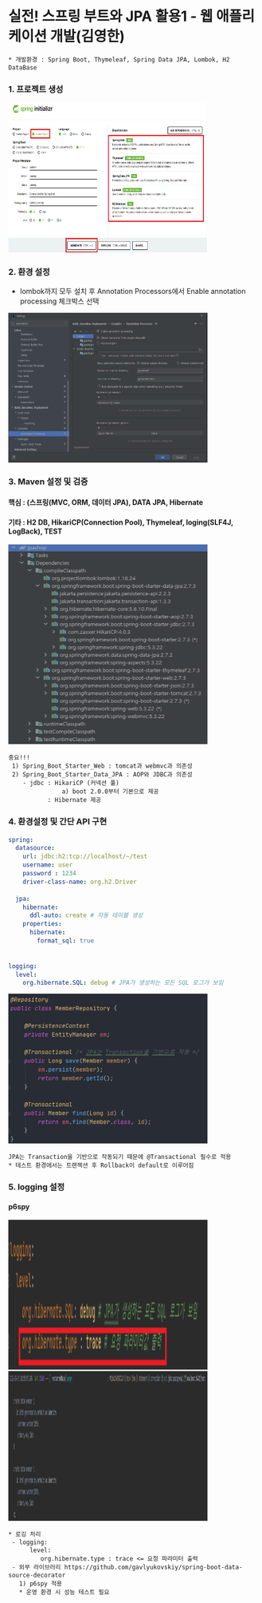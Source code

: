 # 실전! 스프링 부트와 JPA 활용1 - 웹 애플리케이션 개발(김영한) 

```
* 개발환경 : Spring Boot, Thymeleaf, Spring Data JPA, Lombok, H2 DataBase
```
### 1. 프로젝트 생성
<img src="https://raw.githubusercontent.com/mia02125/Spring_JPA_kimyoungHan/master/referIMG/setting/setting.png" width="400" height="300">
 
### 2. 환경 설정 
 - lombok까지 모두 설치 후 Annotation Processors에서 Enable annotation processing 체크박스 선택 
 <img src="https://raw.githubusercontent.com/mia02125/Spring_JPA_kimyoungHan/master/referIMG/setting/set_annotation_after_lombok.PNG" width="400" height="300">
 
### 3. Maven 설정 및 검증
#### 핵심 : (스프링(MVC, ORM, 데이터 JPA), DATA JPA, Hibernate 
#### 기타 : H2 DB, HikariCP(Connection Pool), Thymeleaf, loging(SLF4J, LogBack), TEST
 <img src="https://raw.githubusercontent.com/mia02125/Spring_JPA_kimyoungHan/master/referIMG/setting/dependencies.PNG" width="400" height="400">
 
```
중요!!!
 1) Spring_Boot_Starter_Web : tomcat과 webmvc과 의존성 
 2) Spring_Boot_Starter_Data_JPA : AOP와 JDBC과 의존성
    - jdbc : HikariCP (커넥션 풀) 
               a) boot 2.0.0부터 기본으로 제공 
           : Hibernate 제공 
```


### 4. 환경설정 및 간단 API 구현

```yml
spring:
  datasource:
    url: jdbc:h2:tcp://localhost/~/test
    username: user
    password : 1234
    driver-class-name: org.h2.Driver

  jpa:
    hibernate:
      ddl-auto: create # 자동 테이블 생성
    properties:
      hibernate:
        format_sql: true


logging:
  level:
    org.hibernate.SQL: debug # JPA가 생성하는 모든 SQL 로그가 보임
```

 <img src="https://raw.githubusercontent.com/mia02125/Spring_JPA_kimyoungHan/master/referIMG/restapi/createDelete.PNG" width="400" height="300">
 
```
JPA는 Transaction을 기반으로 작동되기 때문에 @Transactional 필수로 적용 
* 테스트 환경에서는 트랜젝션 후 Rollback이 default로 이루어짐
```

### 5. logging 설정 
#### p6spy

<img src="https://raw.githubusercontent.com/mia02125/Spring_JPA_kimyoungHan/master/referIMG/log/logSetting.PNG" width="400" height="300">

<img src="https://raw.githubusercontent.com/mia02125/Spring_JPA_kimyoungHan/master/referIMG/log/logConsole.PNG" width="400" height="300">

```
* 로깅 처리 
 - logging: 
      level: 
         org.hibernate.type : trace <= 요청 파라미터 출력 
 - 외부 라이브러리 https://github.com/gavlyukovskiy/spring-boot-data-source-decorator
   1) p6spy 적용 
   * 운영 환경 시 성능 테스트 필요 

```
